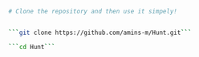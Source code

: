 ```sh
# Clone the repository and then use it simpely!


```git clone https://github.com/amins-m/Hunt.git```

```cd Hunt```


```
